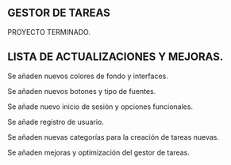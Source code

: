 GESTOR DE TAREAS
-----------------
PROYECTO TERMINADO.

LISTA DE ACTUALIZACIONES Y MEJORAS.
-----------------------------------

Se añaden nuevos colores de fondo y interfaces.

Se añaden nuevos botones y tipo de fuentes.

Se añade nuevo inicio de sesión y opciones funcionales.

Se añade registro de usuario.

Se añaden nuevas categorías para la creación de tareas nuevas.

Se añaden mejoras y optimización del gestor de tareas.

